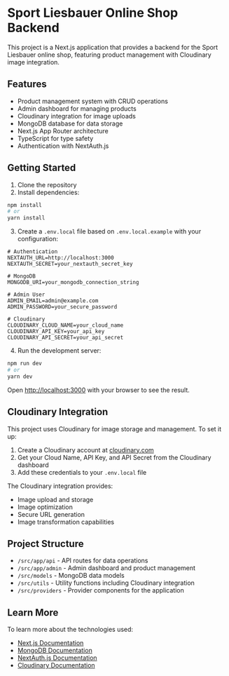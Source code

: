 # Sport Liesbauer Online Shop Backend

This project is a Next.js application that provides a backend for the Sport Liesbauer online shop, featuring product management with Cloudinary image integration.

## Features

- Product management system with CRUD operations
- Admin dashboard for managing products
- Cloudinary integration for image uploads
- MongoDB database for data storage
- Next.js App Router architecture
- TypeScript for type safety
- Authentication with NextAuth.js

## Getting Started

1. Clone the repository
2. Install dependencies:

```bash
npm install
# or
yarn install
```

3. Create a `.env.local` file based on `.env.local.example` with your configuration:

```
# Authentication
NEXTAUTH_URL=http://localhost:3000
NEXTAUTH_SECRET=your_nextauth_secret_key

# MongoDB
MONGODB_URI=your_mongodb_connection_string

# Admin User
ADMIN_EMAIL=admin@example.com
ADMIN_PASSWORD=your_secure_password

# Cloudinary
CLOUDINARY_CLOUD_NAME=your_cloud_name
CLOUDINARY_API_KEY=your_api_key
CLOUDINARY_API_SECRET=your_api_secret
```

4. Run the development server:

```bash
npm run dev
# or
yarn dev
```

Open [http://localhost:3000](http://localhost:3000) with your browser to see the result.

## Cloudinary Integration

This project uses Cloudinary for image storage and management. To set it up:

1. Create a Cloudinary account at [cloudinary.com](https://cloudinary.com)
2. Get your Cloud Name, API Key, and API Secret from the Cloudinary dashboard
3. Add these credentials to your `.env.local` file

The Cloudinary integration provides:
- Image upload and storage
- Image optimization
- Secure URL generation
- Image transformation capabilities

## Project Structure

- `/src/app/api` - API routes for data operations
- `/src/app/admin` - Admin dashboard and product management
- `/src/models` - MongoDB data models
- `/src/utils` - Utility functions including Cloudinary integration
- `/src/providers` - Provider components for the application

## Learn More

To learn more about the technologies used:

- [Next.js Documentation](https://nextjs.org/docs)
- [MongoDB Documentation](https://docs.mongodb.com/)
- [NextAuth.js Documentation](https://next-auth.js.org/)
- [Cloudinary Documentation](https://cloudinary.com/documentation)

